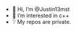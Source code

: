 - 👋 Hi, I’m @Justin13mst
- 👀 I’m interested in c++
- ❔ My repos are private.

<!---
Justin13mst/Justin13mst is a ✨ special ✨ repository because its `README.md` (this file) appears on your GitHub profile.
You can click the Preview link to take a look at your changes.
--->
